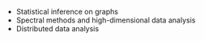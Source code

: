 - Statistical inference on graphs
- Spectral methods and high-dimensional data analysis
- Distributed data analysis
